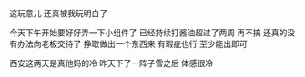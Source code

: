 这玩意儿
还真被我玩明白了

今天下午开始要好好弄一下小组件了
已经持续打酱油超过了两周
再不搞
还真的没有办法向老板交待了
挣取做出一个东西来
有瑕疵也行
至少能出即可

西安这两天是真他妈的冷
昨天下了一阵子雪之后
体感很冷